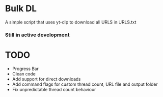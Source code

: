 # Bulk DL
A simple script that uses yt-dlp to download all URLS in URLS.txt
### Still in active development

# TODO
- Progress Bar
- Clean code
- Add support for direct downloads
- Add command flags for custom thread count, URL file and output folder
- Fix unpredictable thread count behaviour